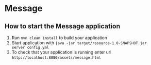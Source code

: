 # Message

How to start the Message application
---

1. Run `mvn clean install` to build your application
2. Start application with `java -jar target/resource-1.0-SNAPSHOT.jar server config.yml`
3. To check that your application is running enter url `http://localhost:8080/assets/message.html`

